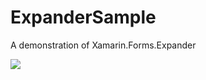 # ExpanderSample
A demonstration of Xamarin.Forms.Expander

![](https://user-images.githubusercontent.com/13558917/83182061-9d43c380-a0da-11ea-9f00-9ec1b823001d.gif)
